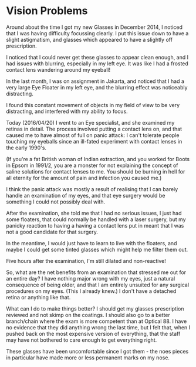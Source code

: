 # Vision Problems

Around about the time I got my new Glasses in December 2014, I noticed that I was having difficulty focussing clearly.  I put this issue down to have a slight astigmatism, and glasses which appeared to have a slightly off prescription.

I noticed that I could never get these glasses to appear clean enough, and I had issues with blurring, especially in my left eye. It was like I had a frosted contact lens wandering around my eyeball!

In the last month, I was on assignment in Jakarta, and noticed that I had a very large Eye Floater in my left eye, and the blurring effect was noticeably distracting.  

I found this constant movement of objects in my field of view to be very distracting, and interfered with my ability to focus.

Today (2016/04/20) I went to an Eye specialist, and she examined my retinas in detail. The process involved putting a contact lens on, and that caused me to have almost of full on panic attack: I can't tolerate people touching my eyeballs since an ill-fated experiment with contact lenses in the early 1990's.

(If you're a fat British woman of Indian extraction, and you worked for Boots in Epsom in 1991/2, you are a monster for not explaining the concept of saline solutions for contact lenses to me. You should be burning in hell for all eternity for the amount of pain and infection you caused me.)

I think the panic attack was mostly a result of realising that I can barely handle an examination of my eyes, and that eye surgery would be something I could not possibly deal with.

After the examination, she told me that I had no serious issues, I just had some floaters, that could normally be handled with a laser surgery, but my panicky reaction to having a having a contact lens put in meant that I was not a good candidate for that surgery.

In the meantime, I would just have to learn to live with the floaters, and maybe I could get some tinted glasses which might help me filter them out.

Five hours after the examination, I'm still dilated and non-reactive!

So, what are the net benefits from an examination that stressed me out for an entire day?  I have nothing major wrong with my eyes, just a natural consequence of being older, and that I am entirely unsuited for any surgical procedures on my eyes. (This I already knew.) I don't have a detached retina or anything like that.

What can I do to make things better?  I should get my glasses prescription reviewed and not skimp on the coatings. I should also go to a better branch/chain where the exam is more competent than at Optical 88.  I have no evidence that they did anything wrong the last time, but I felt that, when I pushed back on the most expensive version of everything, that the staff may have not bothered to care enough to get everything right.

These glasses have been uncomfortable since I got them - the noes pieces in particular have made more or less permanent marks on my nose.


